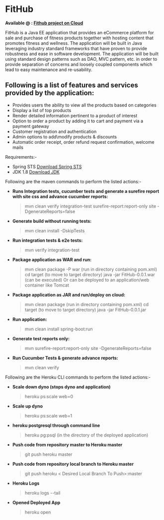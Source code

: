 # FitHub

**Available @ : [Fithub project on Cloud](https://befithubproject.herokuapp.com/home)**

FitHub is a Java EE application that provides an eCommerce platform for sale and purchase of fitness products together with hosting content that promotes fitness and wellness. The application will be built in Java leveraging industry standard frameworks that have proven to provide robustness and ease in software development. The application will be built using standard design patterns such as DAO, MVC pattern, etc. in order to provide separation of concerns and loosely coupled components which lead to easy maintenance and re-usability.

Following is a list of features and services provided by the application:
------------------------------------------------------------------------

 - Provides users the ability to view all the products based on categories
 - Display a list of top products
 - Render detailed information pertinent to a product of interest
 - Option to order a product by adding it to cart and payment via a payment gateway
 - Customer registration and authentication
 - Admin options to add\modify products & discounts
 - Automatic order receipt, order refund request confirmation, welcome mails

Requirements:-

 - Spring STS
 [Download Spring STS](https://spring.io/tools/sts/all)
 - JDK 1.8
 [Download JDK](http://www.oracle.com/technetwork/java/javase/downloads/index-jsp-138363.html)

Following are the maven commands to perform the listed actions:-

 - **Runs Integration tests, cucumber tests and generate a surefire report with site css and advance cucumber reports:**
 

	> mvn clean verify integration-test surefire-report:report-only site -DgenerateReports=false

 - **Generate build without running tests:**
 

	> mvn clean install -DskipTests

 - **Run integration tests & e2e tests:**
 

	> mvn verify integration-test

 - **Package application as WAR and run:**
 

	> mvn clean package -P war (run in directory containing pom.xml)
	> cd target (to move to target directory)
	> java -jar FitHub-0.0.1.war (can be executed)
	> Or can be deployed to an application/web container like Tomcat

 - **Package application as JAR and run/deploy on cloud:**
 

	> mvn clean package (run in directory containing pom.xml)
	> cd target (to move to target directory)
	> java -jar FitHub-0.0.1.jar 

 - **Run application:**
 

	> mvn clean install spring-boot:run

 - **Generate test reports only:**
 

	> mvn surefire-report:report-only site -DgenerateReports=false

 - **Run Cucumber Tests & generate advance reports:**
 

	> mvn clean verify

Following are the Heroku CLI commands to perform the listed actions:-

 - **Scale down dyno (stops dyno and application)**
 

	> heroku ps:scale web=0

 - **Scale up dyno**
 

	> heroku ps:scale web=1

 - **heroku postgresql through command line**
 

	> heroku pg:psql  (in the directory of the deployed application)

 - **Push code from repository master to Heroku master**
 

	> git push heroku master

 - **Push code from repository local branch to Heroku master**
 

	> git push heroku < Desired Local Branch To Push>:master

 - **Heroku Logs**
 

	> heroku logs --tail

 - **Opened Deployed App**
 

	> heroku open


